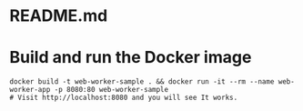 # README.md


# Build and run the Docker image

```
docker build -t web-worker-sample . && docker run -it --rm --name web-worker-app -p 8080:80 web-worker-sample
# Visit http://localhost:8080 and you will see It works.
```

